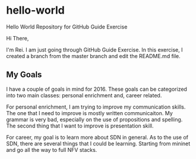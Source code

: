 # hello-world
Hello World Repository for GitHub Guide Exercise

Hi There,

I'm Rei. I am just going through GitHub Guide Exercise.  In this
exercise, I created a branch from the master branch and edit the
README.md file.

## My Goals
I have a couple of goals in mind for 2016. These goals can be
categorized into two main classes: personal enrichment and, career
related. 

For personal enrichment, I am trying to improve my communication
skills. The one that I need to improve is mostly written
communicaiton. My grammar is very bad, especially on the use of
propositions and spelling. The second thing that I want to improve is
presentation skill. 

For career, my goal is to learn more about SDN in general. As to the
use of SDN, there are several things that I could be
learning. Starting from mininet and go all the way to full NFV stacks.




